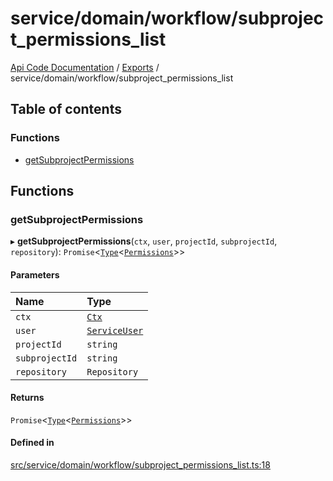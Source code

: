 # service/domain/workflow/subproject\_permissions\_list
 
[Api Code Documentation](../README.md) / [Exports](../modules.md) / service/domain/workflow/subproject\_permissions\_list

## Table of contents

### Functions

- [getSubprojectPermissions](service_domain_workflow_subproject_permissions_list.md#getsubprojectpermissions)

## Functions

### getSubprojectPermissions

▸ **getSubprojectPermissions**(`ctx`, `user`, `projectId`, `subprojectId`, `repository`): `Promise`\<[`Type`](result.md#type)\<[`Permissions`](service_domain_permissions.md#permissions)\>\>

#### Parameters

| Name | Type |
| :------ | :------ |
| `ctx` | [`Ctx`](../interfaces/lib_ctx.Ctx.md) |
| `user` | [`ServiceUser`](../interfaces/service_domain_organization_service_user.ServiceUser.md) |
| `projectId` | `string` |
| `subprojectId` | `string` |
| `repository` | `Repository` |

#### Returns

`Promise`\<[`Type`](result.md#type)\<[`Permissions`](service_domain_permissions.md#permissions)\>\>

#### Defined in

[src/service/domain/workflow/subproject_permissions_list.ts:18](https://github.com/openkfw/TruBudget/blob/3cf6626/api/src/service/domain/workflow/subproject_permissions_list.ts#L18)
